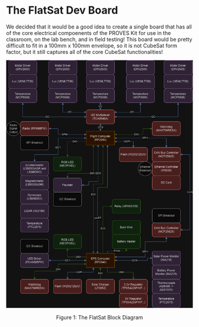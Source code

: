 # The FlatSat Dev Board 
We decided that it would be a good idea to create a single board that has all of the core electrical compoenents of the PROVES Kit for use in the classroom, on the lab bench, and in field testing! This board would be pretty difficult to fit in a 100mm x 100mm envelope, so it is not CubeSat form factor, but it still captures all of the core CubeSat functionalities! 

![Figure 1](images/flat_sat_board_1.png)
<p align="center">Figure 1: The FlatSat Block Diagram</p>